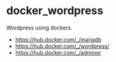 # docker_wordpress
Wordpress using dockers.

* https://hub.docker.com/_/mariadb
* https://hub.docker.com/_/wordpress/
* https://hub.docker.com/_/adminer

